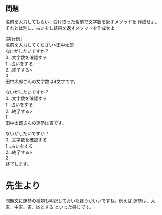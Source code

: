 ## 問題
名前を入力してもらい、受け取った名前で文字数を返すメソッドを
作成せよ。  
それとは別に、占いをし結果を返すメソッドを作成せよ。
  
[実行例]  
名前を入力してください>田中太郎  
なにがしたいですか？  
0…文字数を確認する  
1…占いをする  
2…終了する>  
0  
田中太郎さんの文字数は4文字です。  
  
ないがしたいですか？  
0…文字数を確認する  
1…占いをする  
2…終了する>  
1  
田中太郎さんの運勢は吉です。  
  
ないがしたいですか？  
0…文字数を確認する  
1…占いをする  
2…終了する>  
2  
終了します。  

# 先生より
問題文に運勢の種類も明記しておいたほうがいいですね。例えば
運勢は、大吉、中吉、吉、凶とする
といった感じです。
